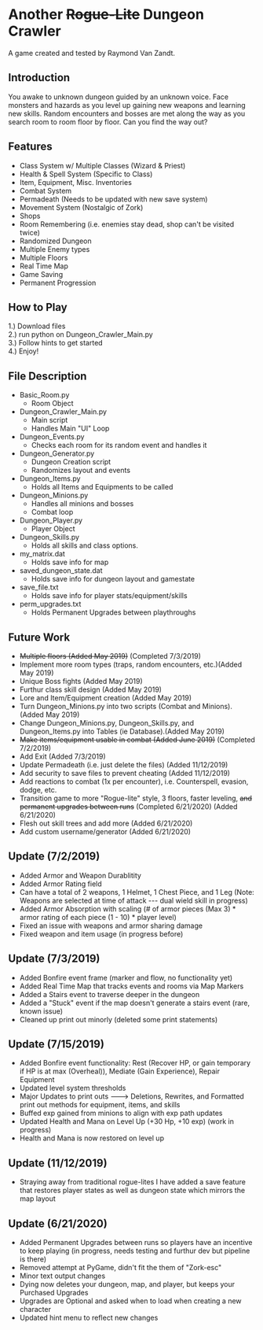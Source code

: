 # Another <s>Rogue-Lite</s> Dungeon Crawler
A game created and tested by Raymond Van Zandt.

## Introduction
You awake to unknown dungeon guided by an unknown voice. Face monsters and hazards as you level up gaining new weapons and learning new skills. Random encounters and bosses are met along the way as you search room to room floor by floor. Can you find the way out?

## Features
- Class System w/ Multiple Classes (Wizard & Priest)
- Health & Spell System (Specific to Class)
- Item, Equipment, Misc. Inventories
- Combat System
- Permadeath (Needs to be updated with new save system)
- Movement System (Nostalgic of Zork)
- Shops
- Room Remembering (i.e. enemies stay dead, shop can't be visited twice)
- Randomized Dungeon
- Multiple Enemy types
- Multiple Floors
- Real Time Map
- Game Saving
- Permanent Progression

## How to Play
1.) Download files  
2.) run python on Dungeon_Crawler_Main.py  
3.) Follow hints to get started  
4.) Enjoy!  

## File Description
- Basic_Room.py
   * Room Object
- Dungeon_Crawler_Main.py 
   * Main script 
   * Handles Main "UI" Loop
- Dungeon_Events.py 
   * Checks each room for its random event and handles it
- Dungeon_Generator.py
   * Dungeon Creation script 
   * Randomizes layout and events
- Dungeon_Items.py 
   * Holds all Items and Equipments to be called
- Dungeon_Minions.py 
   * Handles all minions and bosses
   * Combat loop
- Dungeon_Player.py 
   * Player Object
- Dungeon_Skills.py 
   * Holds all skills and class options.
- my_matrix.dat
   * Holds save info for map
- saved_dungeon_state.dat
   * Holds save info for dungeon layout and gamestate
- save_file.txt
   * Holds save info for player stats/equipment/skills
- perm_upgrades.txt
   * Holds Permanent Upgrades between playthroughs

## Future Work
- <s>Multiple floors           (Added May 2019)</s> (Completed 7/3/2019)
- Implement more room types (traps, random encounters, etc.)(Added May 2019)  
- Unique Boss fights                (Added May 2019)  
- Furthur class skill design        (Added May 2019)  
- Lore and Item/Equipment creation  (Added May 2019)  
- Turn Dungeon_Minions.py into two scripts (Combat and Minions). (Added May 2019)  
- Change Dungeon_Minions.py, Dungeon_Skills.py, and Dungeon_Items.py into Tables (ie Database).(Added May 2019) 
- <s>Make items/equipment usable in combat           (Added June 2019)</s> (Completed 7/2/2019)
- Add Exit (Added 7/3/2019)
- Update Permadeath (i.e. just delete the files) (Added 11/12/2019)
- Add security to save files to prevent cheating (Added 11/12/2019)
- Add reactions to combat (1x per encounter), i.e. Counterspell, evasion, dodge, etc.
- Transition game to more "Rogue-lite" style, 3 floors, faster leveling, <s> and permanent upgrades between runs</s> (Completed 6/21/2020) (Added 6/21/2020)
- Flesh out skill trees and add more (Added 6/21/2020)
- Add custom username/generator (Added 6/21/2020)

## Update (7/2/2019)
- Added Armor and Weapon Durablitity
- Added Armor Rating field
- Can have a total of 2 weapons, 1 Helmet, 1 Chest Piece, and 1 Leg (Note: Weapons are selected at time of attack --- dual wield skill in progress)
- Added Armor Absorption with scaling (# of armor pieces (Max 3) * armor rating of each piece (1 - 10) * player level)
- Fixed an issue with weapons and armor sharing damage
- Fixed weapon and item usage (in progress before)

## Update (7/3/2019)
- Added Bonfire event frame (marker and flow, no functionality yet)
- Added Real Time Map that tracks events and rooms via Map Markers
- Added a Stairs event to traverse deeper in the dungeon
- Added a "Stuck" event if the map doesn't generate a stairs event (rare, known issue)
- Cleaned up print out minorly (deleted some print statements)

## Update (7/15/2019)
- Added Bonfire event functionality: Rest (Recover HP, or gain temporary if HP is at max (Overheal)), Mediate (Gain Experience), Repair Equipment
- Updated level system thresholds
- Major Updates to print outs ---> Deletions, Rewrites, and Formatted print out methods for equipment, items, and skills
- Buffed exp gained from minions to align with exp path updates
- Updated Health and Mana on Level Up (+30 Hp, +10 exp) (work in progress)
- Health and Mana is now restored on level up

## Update (11/12/2019)
- Straying away from traditional rogue-lites I have added a save feature that restores player states as well as dungeon state which mirrors the map layout

## Update (6/21/2020)
- Added Permanent Upgrades between runs so players have an incentive to keep playing (in progress, needs testing and furthur dev but pipeline is there)
- Removed attempt at PyGame, didn't fit the them of "Zork-esc"
- Minor text output changes
- Dying now deletes your dungeon, map, and player, but keeps your Purchased Upgrades
- Upgrades are Optional and asked when to load when creating a new character
- Updated hint menu to reflect new changes
